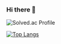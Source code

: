 ### Hi there 👋

![Solved.ac Profile](http://mazassumnida.wtf/api/v2/generate_badge?boj=dlwlswn3539)
<!--[![Anurag's GitHub stats](https://github-readme-stats.vercel.app/api?username=2pearl)](https://github.com/anuraghazra/github-readme-stats)-->
[![Top Langs](https://github-readme-stats.vercel.app/api/top-langs/?username=2pearl)](https://github.com/anuraghazra/github-readme-stats)

<!--
**2pearl/2pearl** is a ✨ _special_ ✨ repository because its `README.md` (this file) appears on your GitHub profile.

Here are some ideas to get you started:

- 🔭 I’m currently working on ...
- 🌱 I’m currently learning ...
- 👯 I’m looking to collaborate on ...
- 🤔 I’m looking for help with ...
- 💬 Ask me about ...
- 📫 How to reach me: ...
- 😄 Pronouns: ...
- ⚡ Fun fact: ...
-->
